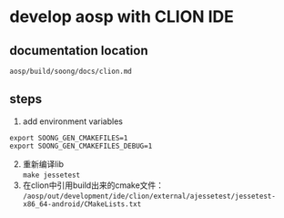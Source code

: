 # develop aosp with CLION IDE
## documentation location
`aosp/build/soong/docs/clion.md`
## steps
1. add environment variables  
```
export SOONG_GEN_CMAKEFILES=1
export SOONG_GEN_CMAKEFILES_DEBUG=1
```
2. 重新编译lib  
`make jessetest`  
3. 在clion中引用build出来的cmake文件：  
`/aosp/out/development/ide/clion/external/ajessetest/jessetest-x86_64-android/CMakeLists.txt`  